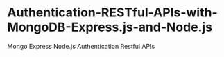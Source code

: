 # Authentication-RESTful-APIs-with-MongoDB-Express.js-and-Node.js
Mongo Express Node.js Authentication Restful APIs
